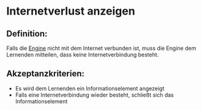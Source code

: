 # Internetverlust anzeigen


## Definition:

Falls die [Engine](Engine-GE.md) nicht mit dem Internet verbunden ist, muss die Engine dem Lernenden mitteilen,
dass keine Internetverbindung besteht.

## Akzeptanzkriterien:

- Es wird dem Lernenden ein Informationselement angezeigt
- Falls eine Internetverbindung wieder besteht, schließt sich das Informationselement
